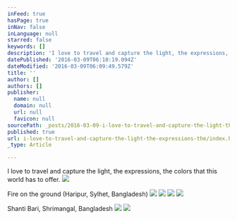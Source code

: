 ```yaml
---
inFeed: true
hasPage: true
inNav: false
inLanguage: null
starred: false
keywords: []
description: 'I love to travel and capture the light, the expressions, the colors that this world has to offer.'
datePublished: '2016-03-09T06:10:19.094Z'
dateModified: '2016-03-09T06:09:49.579Z'
title: ''
author: []
authors: []
publisher:
  name: null
  domain: null
  url: null
  favicon: null
sourcePath: _posts/2016-03-09-i-love-to-travel-and-capture-the-light-the-expressions-the.md
published: true
url: i-love-to-travel-and-capture-the-light-the-expressions-the/index.html
_type: Article

---
```

I love to travel and capture the light, the expressions, the colors that this world has to offer.
![](https://the-grid-user-content.s3-us-west-2.amazonaws.com/7afaf122-c70a-4ee6-85f3-b269eb67a3e7.jpg)

Fire on the ground (Haripur, Sylhet, Bangladesh)
![](https://the-grid-user-content.s3-us-west-2.amazonaws.com/f4fee98b-ba41-4296-b8e4-f0051860d40b.jpg)
![](https://the-grid-user-content.s3-us-west-2.amazonaws.com/9b6a42fa-5f3e-4208-a63f-dd691e4453d5.jpg)
![](https://the-grid-user-content.s3-us-west-2.amazonaws.com/c2309429-5c87-46fe-be8b-3c76c478e245.jpg)
![](https://the-grid-user-content.s3-us-west-2.amazonaws.com/66795882-893e-4ef4-be9a-f8c71721bd68.jpg)

Shanti Bari, Shrimangal, Bangladesh
![](https://the-grid-user-content.s3-us-west-2.amazonaws.com/e339c454-9987-4fed-a600-ee16ae06e267.jpg)
![](https://the-grid-user-content.s3-us-west-2.amazonaws.com/1569b56d-bb0e-4824-bc78-458f7227e4d7.jpg)